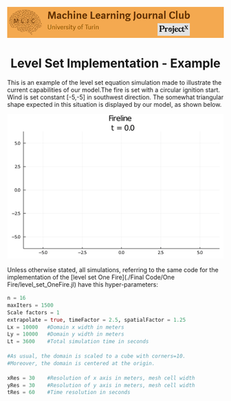 ![Logo](/Support_Materials/Assets/Logo_MLJC.png)

<h1 align="center">
  Level Set Implementation - Example
</h1>


This is an example of the level set equation simulation made to illustrate the current capabilities of our model.The fire is set with a circular ignition start. Wind is set constant [-5,-5] in southwest direction. The somewhat triangular shape
expected in this situation is displayed by our model, as shown below.

<p align="center">
  <img src="/Level_Set_Implementation/Examples/fireline.gif">
</p>

Unless otherwise stated, all simulations, referring to the same code for the implementation of the [level set One Fire](./Final Code/One Fire/level_set_OneFire.jl) have this hyper-parameters:

```julia
n = 16
maxIters = 1500
Scale factors = 1
extrapolate = true, timeFactor = 2.5, spatialFactor = 1.25
Lx = 10000   #Domain x width in meters
Ly = 10000   #Domain y width in meters
Lt = 3600    #Total simulation time in seconds

#As usual, the domain is scaled to a cube with corners=10.
#Moreover, the domain is centered at the origin.

xRes = 30    #Resolution of x axis in meters, mesh cell width
yRes = 30    #Resolution of y axis in meters, mesh cell width
tRes = 60    #Time resolution in seconds
```

